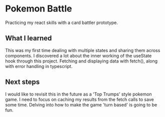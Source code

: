 # Pokemon Battle
Practicing my react skills with a card battler prototype. 

## What I learned
This was my first time dealing with multiple states and sharing them across components. I discovered a lot about the inner working of the useState hook through this project.
Fetching and displaying data with fetch(), along with error handling in typescript.

## Next steps
I would like to revisit this in the future as a 'Top Trumps' style pokemon game.
I need to focus on caching my results from the fetch calls to save some time.
Delving into how to make the game 'turn based' is going to be fun.
